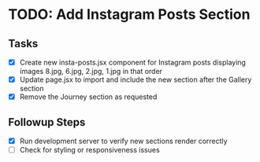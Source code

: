# TODO: Add Instagram Posts Section

## Tasks
- [x] Create new insta-posts.jsx component for Instagram posts displaying images 8.jpg, 6.jpg, 2.jpg, 1.jpg in that order
- [x] Update page.jsx to import and include the new section after the Gallery section
- [x] Remove the Journey section as requested

## Followup Steps
- [x] Run development server to verify new sections render correctly
- [ ] Check for styling or responsiveness issues
